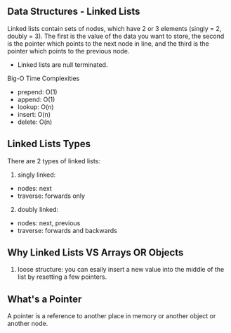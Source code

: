 ## Data Structures - Linked Lists

Linked lists contain sets of nodes, which have 2 or 3 elements (singly = 2, doubly = 3). The first is the value of the data you want to store, the second is the pointer which points to the next node in line, and the third is the pointer which points to the previous node.

- Linked lists are null terminated.

Big-O Time Complexities

- prepend: O(1)
- append: O(1)
- lookup: O(n)
- insert: O(n)
- delete: O(n)

## Linked Lists Types

There are 2 types of linked lists:

1. singly linked:

- nodes: next
- traverse: forwards only

2. doubly linked:

- nodes: next, previous
- traverse: forwards and backwards

## Why Linked Lists VS Arrays OR Objects

1. loose structure: you can esaily insert a new value into the middle of the list by resetting a few pointers.

## What's a Pointer

A pointer is a reference to another place in memory or another object or another node.
